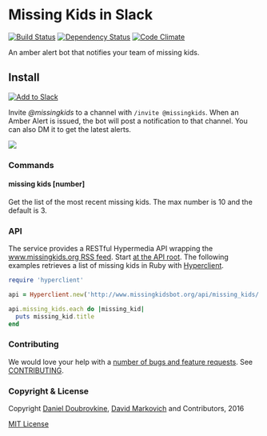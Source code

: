 Missing Kids in Slack
=====================

[![Build Status](https://travis-ci.org/dblock/slack-amber-alert.svg?branch=master)](https://travis-ci.org/dblock/slack-amber-alert)
[![Dependency Status](https://gemnasium.com/dblock/slack-amber-alert.svg)](https://gemnasium.com/dblock/slack-amber-alert)
[![Code Climate](https://codeclimate.com/github/dblock/slack-amber-alert.svg)](https://codeclimate.com/github/dblock/slack-amber-alert)

An amber alert bot that notifies your team of missing kids.

## Install

[![Add to Slack](https://platform.slack-edge.com/img/add_to_slack.png)](http://www.missingkidsbot.org/)

Invite *@missingkids* to a channel with `/invite @missingkids`. When an Amber Alert is issued, the bot will post a notification to that channel. You can also DM it to get the latest alerts.

![](public/img/slack_window@2x.png)

### Commands

#### missing kids [number]

Get the list of the most recent missing kids. The max number is 10 and the default is 3.

### API

The service provides a RESTful Hypermedia API wrapping the [www.missingkids.org RSS feed](http://www.missingkids.org/missingkids/servlet/XmlServlet?act=rss&LanguageCountry=en_US&orgPrefix=NCMC). Start [at the API root](http://www.missingkidsbot.org/api). The following examples retrieves a list of missing kids in Ruby with [Hyperclient](https://github.com/codegram/hyperclient).

```ruby
require 'hyperclient'

api = Hyperclient.new('http://www.missingkidsbot.org/api/missing_kids/')

api.missing_kids.each do |missing_kid|
  puts missing_kid.title
end
```

### Contributing

We would love your help with a [number of bugs and feature requests](https://github.com/dblock/slack-amber-alert/issues). See [CONTRIBUTING](CONTRIBUTING.md).

### Copyright & License

Copyright [Daniel Doubrovkine](http://code.dblock.org), [David Markovich](https://twitter.com/DavidMarkovich_) and Contributors, 2016

[MIT License](LICENSE)
